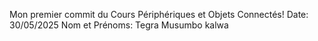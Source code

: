 Mon premier commit du Cours Périphériques et Objets Connectés!
Date: 30/05/2025
Nom et Prénoms: Tegra Musumbo kalwa
